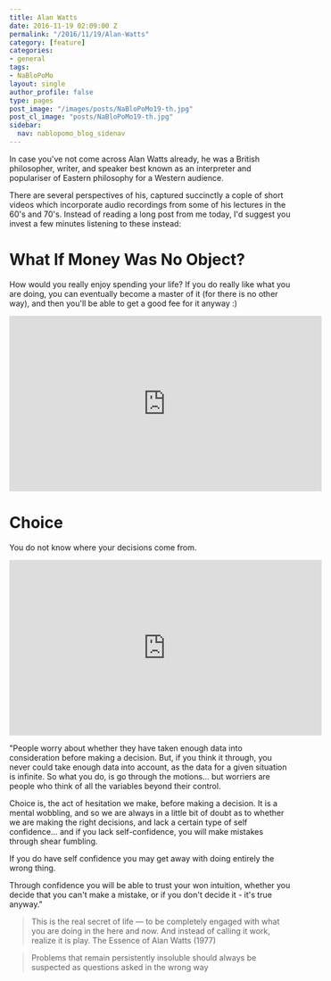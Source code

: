 ```yaml
---
title: Alan Watts
date: 2016-11-19 02:09:00 Z
permalink: "/2016/11/19/Alan-Watts"
category: [feature]
categories:
- general
tags:
- NaBloPoMo
layout: single
author_profile: false
type: pages
post_image: "/images/posts/NaBloPoMo19-th.jpg"
post_cl_image: "posts/NaBloPoMo19-th.jpg"
sidebar:
  nav: nablopomo_blog_sidenav
---
```


In case you've not come across Alan Watts already, he was a British philosopher, writer, and speaker best known as an interpreter and populariser of Eastern philosophy for a Western audience.

There are several perspectives of his, captured succinctly a cople of short videos which incorporate audio recordings from some of his lectures in the 60's and 70's. Instead of reading a long post from me today, I'd suggest you invest a few minutes listening to these instead:

# What If Money Was No Object?
How would you really enjoy spending your life?
If you do really like what you are doing, you can eventually become a master of it (for there is no other way), and then you'll be able to get a good fee for it anyway :)

<iframe width="560" height="315" src="https://www.youtube.com/embed/khOaAHK7efc?rel=0" frameborder="0" allowfullscreen></iframe>


# Choice
You do not know where your decisions come from.

<iframe width="560" height="315" src="https://www.youtube.com/embed/D7CH9cRN8Rg?rel=0" frameborder="0" allowfullscreen></iframe>

"People worry about whether they have taken enough data into consideration before making a decision. But, if you think it through, you never could take enough data into account, as the data for a given situation is infinite.
So what you do, is go through the motions... but worriers are people who think of all the variables beyond their control.

Choice is, the act of hesitation we make, before making a decision.
It is a mental wobbling, and so we are always in a little bit of doubt as to whether we are making the right decisions, and lack a certain type of self confidence... and if you lack self-confidence, you will make mistakes through shear fumbling.

If you do have self confidence you may get away with doing entirely the wrong thing.

Through confidence you will be able to trust your won intuition,
whether you decide that you can't make a mistake, or if you don't decide it - it's true anyway."



> This is the real secret of life — to be completely engaged with what you are doing in the here and now. And instead of calling it work, realize it is play. The Essence of Alan Watts (1977)

> Problems that remain persistently insoluble should always be suspected as questions asked in the wrong way
